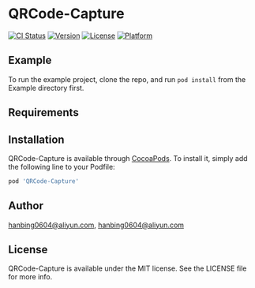 # QRCode-Capture

[![CI Status](https://img.shields.io/travis/hanbing0604@aliyun.com/QRCode-Capture.svg?style=flat)](https://travis-ci.org/hanbing0604@aliyun.com/QRCode-Capture)
[![Version](https://img.shields.io/cocoapods/v/QRCode-Capture.svg?style=flat)](https://cocoapods.org/pods/QRCode-Capture)
[![License](https://img.shields.io/cocoapods/l/QRCode-Capture.svg?style=flat)](https://cocoapods.org/pods/QRCode-Capture)
[![Platform](https://img.shields.io/cocoapods/p/QRCode-Capture.svg?style=flat)](https://cocoapods.org/pods/QRCode-Capture)

## Example

To run the example project, clone the repo, and run `pod install` from the Example directory first.

## Requirements

## Installation

QRCode-Capture is available through [CocoaPods](https://cocoapods.org). To install
it, simply add the following line to your Podfile:

```ruby
pod 'QRCode-Capture'
```

## Author

hanbing0604@aliyun.com, hanbing0604@aliyun.com

## License

QRCode-Capture is available under the MIT license. See the LICENSE file for more info.
